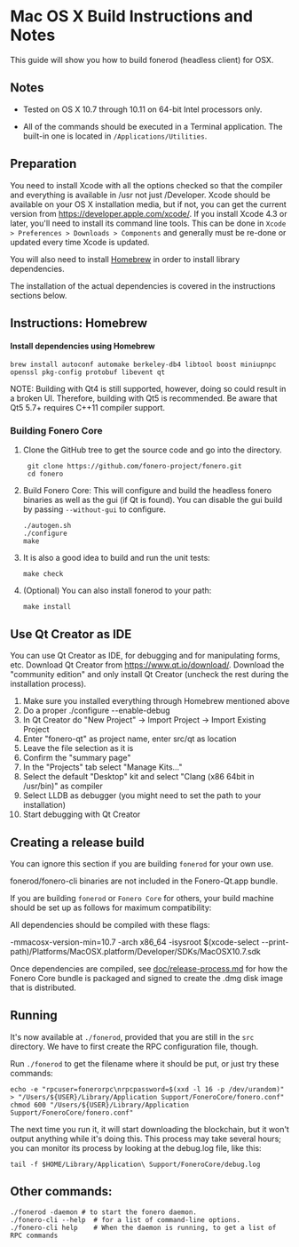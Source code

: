 Mac OS X Build Instructions and Notes
====================================
This guide will show you how to build fonerod (headless client) for OSX.

Notes
-----

* Tested on OS X 10.7 through 10.11 on 64-bit Intel processors only.

* All of the commands should be executed in a Terminal application. The
built-in one is located in `/Applications/Utilities`.

Preparation
-----------

You need to install Xcode with all the options checked so that the compiler
and everything is available in /usr not just /Developer. Xcode should be
available on your OS X installation media, but if not, you can get the
current version from https://developer.apple.com/xcode/. If you install
Xcode 4.3 or later, you'll need to install its command line tools. This can
be done in `Xcode > Preferences > Downloads > Components` and generally must
be re-done or updated every time Xcode is updated.

You will also need to install [Homebrew](http://brew.sh) in order to install library
dependencies.

The installation of the actual dependencies is covered in the instructions
sections below.

Instructions: Homebrew
----------------------

#### Install dependencies using Homebrew

    brew install autoconf automake berkeley-db4 libtool boost miniupnpc openssl pkg-config protobuf libevent qt

NOTE: Building with Qt4 is still supported, however, doing so could result in a broken UI. Therefore, building with Qt5 is recommended. Be aware that Qt5 5.7+ requires C++11 compiler support.

### Building Fonero Core

1. Clone the GitHub tree to get the source code and go into the directory.

        git clone https://github.com/fonero-project/fonero.git
        cd fonero

2.  Build Fonero Core:
    This will configure and build the headless fonero binaries as well as the gui (if Qt is found).
    You can disable the gui build by passing `--without-gui` to configure.

        ./autogen.sh
        ./configure
        make

3.  It is also a good idea to build and run the unit tests:

        make check

4.  (Optional) You can also install fonerod to your path:

        make install

Use Qt Creator as IDE
------------------------
You can use Qt Creator as IDE, for debugging and for manipulating forms, etc.
Download Qt Creator from https://www.qt.io/download/. Download the "community edition" and only install Qt Creator (uncheck the rest during the installation process).

1. Make sure you installed everything through Homebrew mentioned above
2. Do a proper ./configure --enable-debug
3. In Qt Creator do "New Project" -> Import Project -> Import Existing Project
4. Enter "fonero-qt" as project name, enter src/qt as location
5. Leave the file selection as it is
6. Confirm the "summary page"
7. In the "Projects" tab select "Manage Kits..."
8. Select the default "Desktop" kit and select "Clang (x86 64bit in /usr/bin)" as compiler
9. Select LLDB as debugger (you might need to set the path to your installation)
10. Start debugging with Qt Creator

Creating a release build
------------------------
You can ignore this section if you are building `fonerod` for your own use.

fonerod/fonero-cli binaries are not included in the Fonero-Qt.app bundle.

If you are building `fonerod` or `Fonero Core` for others, your build machine should be set up
as follows for maximum compatibility:

All dependencies should be compiled with these flags:

 -mmacosx-version-min=10.7
 -arch x86_64
 -isysroot $(xcode-select --print-path)/Platforms/MacOSX.platform/Developer/SDKs/MacOSX10.7.sdk

Once dependencies are compiled, see [doc/release-process.md](release-process.md) for how the Fonero Core
bundle is packaged and signed to create the .dmg disk image that is distributed.

Running
-------

It's now available at `./fonerod`, provided that you are still in the `src`
directory. We have to first create the RPC configuration file, though.

Run `./fonerod` to get the filename where it should be put, or just try these
commands:

    echo -e "rpcuser=fonerorpc\nrpcpassword=$(xxd -l 16 -p /dev/urandom)" > "/Users/${USER}/Library/Application Support/FoneroCore/fonero.conf"
    chmod 600 "/Users/${USER}/Library/Application Support/FoneroCore/fonero.conf"

The next time you run it, it will start downloading the blockchain, but it won't
output anything while it's doing this. This process may take several hours;
you can monitor its process by looking at the debug.log file, like this:

    tail -f $HOME/Library/Application\ Support/FoneroCore/debug.log

Other commands:
-------

    ./fonerod -daemon # to start the fonero daemon.
    ./fonero-cli --help  # for a list of command-line options.
    ./fonero-cli help    # When the daemon is running, to get a list of RPC commands
